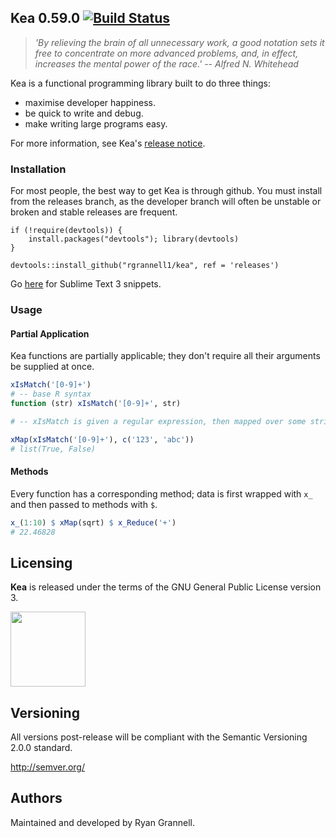 
Kea 0.59.0 [![Build Status](https://travis-ci.org/rgrannell1/kea.png)](https://travis-ci.org/rgrannell1/kea)
-----------------------------------

> *'By relieving the brain of all unnecessary work, a good notation sets it free to concentrate on more advanced problems, and, in effect, increases the mental power of the race.' -- Alfred N. Whitehead*

Kea is a functional programming library built to do three things:

* maximise developer happiness.
* be quick to write and debug.
* make writing large programs easy.

For more information, see Kea's [release notice](http://rgrannell1.github.io/blog/2014/08/01/introducing-kiwi/).

### Installation

For most people, the best way to get Kea is through github. You must install from the releases branch, as
the developer branch will often be unstable or broken and stable releases are frequent.

```splus
if (!require(devtools)) {
    install.packages("devtools"); library(devtools)
}

devtools::install_github("rgrannell1/kea", ref = 'releases')
```

Go [here](https://github.com/rgrannell1/kea-snippets) for Sublime Text 3 snippets.

### Usage

#### Partial Application

Kea functions are partially applicable; they don't require all their arguments be supplied at once.

```r
xIsMatch('[0-9]+')
# -- base R syntax
function (str) xIsMatch('[0-9]+', str)

# -- xIsMatch is given a regular expression, then mapped over some strings.

xMap(xIsMatch('[0-9]+'), c('123', 'abc'))
# list(True, False)
```

#### Methods

Every function has a corresponding method; data is first wrapped with `x_` and
then passed to methods with `$`.

```r
x_(1:10) $ xMap(sqrt) $ x_Reduce('+')
# 22.46828
```










## Licensing

**Kea** is released under the terms of the GNU General Public License version 3.

<img src="https://raw.githubusercontent.com/rgrannell1/kea/develop/gpl3.png" height = "120"> </img>

## Versioning

All versions post-release will be compliant with the Semantic Versioning 2.0.0 standard.

http://semver.org/

## Authors

Maintained and developed by Ryan Grannell.
